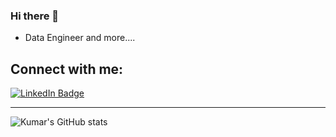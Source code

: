 ### Hi there 👋 



<!--
**KumarRoshandot/KumarRoshandot** is a ✨ _special_ ✨ repository because its `README.md` (this file) appears on your GitHub profile.

Here are some ideas to get you started:

- 🔭 I’m currently working on ...
- 🌱 I’m currently learning ...
- 👯 I’m looking to collaborate on ...
- 🤔 I’m looking for help with ...
- 💬 Ask me about ...
- 📫 How to reach me: ...
- 😄 Pronouns: ...
- ⚡ Fun fact: ...
-->
- Data Engineer and more....</b>



## Connect with me:
<div id="badges">
  <a href="https://www.linkedin.com/in/kumar-roshan-25753747">
    <img src="https://img.shields.io/badge/LinkedIn-blue?style=for-the-badge&logo=linkedin&logoColor=white" alt="LinkedIn Badge"/>
  </a>
</div>


---

![Kumar's GitHub stats](https://github-readme-stats.vercel.app/api?username=KumarRoshandot&theme=vue&show_icons=true)
